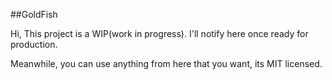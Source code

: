 ##GoldFish

Hi, This project is a WIP(work in progress). I'll notify here once ready
for production.

Meanwhile, you can use anything from here that you want, its MIT
licensed.

